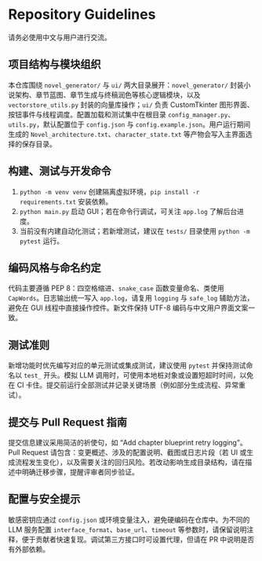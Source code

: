 # Repository Guidelines
请务必使用中文与用户进行交流。

## 项目结构与模块组织
本仓库围绕 `novel_generator/` 与 `ui/` 两大目录展开：`novel_generator/` 封装小说架构、章节蓝图、章节生成与终稿润色等核心逻辑模块，以及 `vectorstore_utils.py` 封装的向量库操作；`ui/` 负责 CustomTkinter 图形界面、按钮事件与线程调度。配置加载和测试集中在根目录 `config_manager.py`、`utils.py`，默认配置位于 `config.json` 与 `config.example.json`。用户运行期间生成的 `Novel_architecture.txt`、`character_state.txt` 等产物会写入主界面选择的保存目录。

## 构建、测试与开发命令
1. `python -m venv venv` 创建隔离虚拟环境，`pip install -r requirements.txt` 安装依赖。
2. `python main.py` 启动 GUI；若在命令行调试，可关注 `app.log` 了解后台进度。
3. 当前没有内建自动化测试；若新增测试，建议在 `tests/` 目录使用 `python -m pytest` 运行。

## 编码风格与命名约定
代码主要遵循 PEP 8：四空格缩进、`snake_case` 函数变量命名、类使用 `CapWords`。日志输出统一写入 `app.log`，请复用 `logging` 与 `safe_log` 辅助方法，避免在 GUI 线程中直接操作控件。新文件保持 UTF-8 编码与中文用户界面文案一致。

## 测试准则
新增功能时优先编写对应的单元测试或集成测试，建议使用 `pytest` 并保持测试命名以 `test_` 开头。模拟 LLM 调用时，可使用本地桩对象或设置短超时时间，以免在 CI 卡住。提交前运行全部测试并记录关键场景（例如部分生成流程、异常重试）。

## 提交与 Pull Request 指南
提交信息建议采用简洁的祈使句，如 “Add chapter blueprint retry logging”。Pull Request 请包含：变更概述、涉及的配置说明、截图或日志片段（若 UI 或生成流程发生变化），以及需要关注的回归风险。若改动影响生成目录结构，请在描述中明确迁移步骤，提醒评审者同步验证。

## 配置与安全提示
敏感密钥应通过 `config.json` 或环境变量注入，避免硬编码在仓库中。为不同的 LLM 服务配置 `interface_format`、`base_url`、`timeout` 等参数时，请保留说明注释，便于贡献者快速复现。调试第三方接口时可设置代理，但请在 PR 中说明是否有外部依赖。
